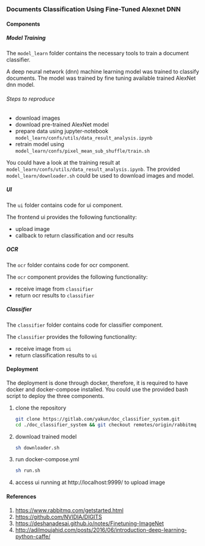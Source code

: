 ### Documents Classification Using Fine-Tuned Alexnet DNN

#### Components

##### Model Training
The `model_learn` folder contains the necessary tools to train a document classifier.

A deep neural network (dnn) machine learning model was trained to classify documents. The model was trained by fine tuning available trained AlexNet dnn model.

###### Steps to reproduce
* download images
* download pre-trained AlexNet model
* prepare data using jupyter-notebook `model_learn/confs/utils/data_result_analysis.ipynb`
* retrain model using `model_learn/confs/pixel_mean_sub_shuffle/train.sh`

You could have a look at the training result at `model_learn/confs/utils/data_result_analysis.ipynb`. 
The provided `model_learn/downloader.sh` could be used to download images and model.

##### UI
The `ui` folder contains code for ui component.

The frontend ui provides the following functionality:
* upload image
* callback to return classification and ocr results

##### OCR

The `ocr` folder contains code for ocr component.

The `ocr` component provides the following functionality:
* receive image from `classifier`
* return ocr results to `classifier`

##### Classifier

The `classifier` folder contains code for classifier component.

The `classifier` provides the following functionality:
* receive image from `ui`
* return classification results to `ui`

#### Deployment

The deployment is done through docker, therefore, it is required to have docker and docker-compose installed.
You could use the provided bash script to deploy the three components.

1. clone the repository
    ```bash
    git clone https://gitlab.com/yakun/doc_classifier_system.git
    cd ./doc_classifier_system && git checkout remotes/origin/rabbitmq
    ```

2. download trained model
    ```bash
    sh downloader.sh
    ```
3. run docker-compose.yml
    ```bash
    sh run.sh
    ```
4. access ui running at http://localhost:9999/ to upload image

#### References
1. https://www.rabbitmq.com/getstarted.html
2. https://github.com/NVIDIA/DIGITS
3. https://deshanadesai.github.io/notes/Finetuning-ImageNet
4. http://adilmoujahid.com/posts/2016/06/introduction-deep-learning-python-caffe/